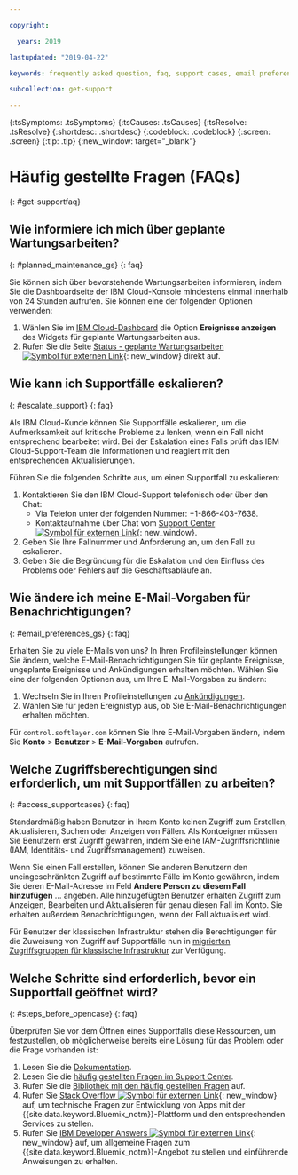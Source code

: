 ```yaml
---

copyright:

  years: 2019

lastupdated: "2019-04-22"

keywords: frequently asked question, faq, support cases, email preferences, access for cases, support faq 

subcollection: get-support 

---
```



{:tsSymptoms: .tsSymptoms}
{:tsCauses: .tsCauses}
{:tsResolve: .tsResolve}
{:shortdesc: .shortdesc}
{:codeblock: .codeblock}
{:screen: .screen}
{:tip: .tip}
{:new_window: target="_blank"}

# Häufig gestellte Fragen (FAQs)
{: #get-supportfaq}

## Wie informiere ich mich über geplante Wartungsarbeiten?
{: #planned_maintenance_gs}
{: faq}

Sie können sich über bevorstehende Wartungsarbeiten informieren, indem Sie die Dashboardseite der IBM Cloud-Konsole mindestens einmal innerhalb von 24 Stunden aufrufen. Sie können eine der folgenden Optionen verwenden:  

1. Wählen Sie im [IBM Cloud-Dashboard](https://cloud.ibm.com/) die Option **Ereignisse anzeigen** des Widgets für geplante Wartungsarbeiten aus.  
2. Rufen Sie die Seite [Status - geplante Wartungsarbeiten ![Symbol für externen Link](../icons/launch-glyph.svg "Symbol für externen Link")](https://cloud.ibm.com/status?selected=maintenance){: new_window} direkt auf. 

## Wie kann ich Supportfälle eskalieren? 
{: #escalate_support}
{: faq}

Als IBM Cloud-Kunde können Sie Supportfälle eskalieren, um die Aufmerksamkeit auf kritische Probleme zu lenken, wenn ein Fall nicht entsprechend bearbeitet wird. Bei der Eskalation eines Falls prüft das IBM Cloud-Support-Team die Informationen und reagiert mit den entsprechenden Aktualisierungen.  

Führen Sie die folgenden Schritte aus, um einen Supportfall zu eskalieren: 
1. Kontaktieren Sie den IBM Cloud-Support telefonisch oder über den Chat:
    * Via Telefon unter der folgenden Nummer: +1-866-403-7638.
    * Kontaktaufnahme über Chat vom [Support Center ![Symbol für externen Link](../icons/launch-glyph.svg "Symbol für externen Link")](https://{DomainName}/unifiedsupport/supportcenter){: new_window}.
2. Geben Sie Ihre Fallnummer und Anforderung an, um den Fall zu eskalieren. 
3. Geben Sie die Begründung für die Eskalation und den Einfluss des Problems oder Fehlers auf die Geschäftsabläufe an. 

## Wie ändere ich meine E-Mail-Vorgaben für Benachrichtigungen? 
{: #email_preferences_gs}
{: faq}

Erhalten Sie zu viele E-Mails von uns? In Ihren Profileinstellungen können Sie ändern, welche E-Mail-Benachrichtigungen Sie für geplante Ereignisse, ungeplante Ereignisse und Ankündigungen erhalten möchten. Wählen Sie eine der folgenden Optionen aus, um Ihre E-Mail-Vorgaben zu ändern:  

1. Wechseln Sie in Ihren Profileinstellungen zu [Ankündigungen](https://cloud.ibm.com/user/notifications).
1. Wählen Sie für jeden Ereignistyp aus, ob Sie E-Mail-Benachrichtigungen erhalten möchten.

Für `control.softlayer.com` können Sie Ihre E-Mail-Vorgaben ändern, indem Sie **Konto** > **Benutzer** > **E-Mail-Vorgaben** aufrufen.  

## Welche Zugriffsberechtigungen sind erforderlich, um mit Supportfällen zu arbeiten? 
{: #access_supportcases}
{: faq}

Standardmäßig haben Benutzer in Ihrem Konto keinen Zugriff zum Erstellen, Aktualisieren, Suchen oder Anzeigen von Fällen. Als Kontoeigner müssen Sie Benutzern erst Zugriff gewähren, indem Sie eine IAM-Zugriffsrichtlinie (IAM, Identitäts- und Zugriffsmanagement) zuweisen. 

Wenn Sie einen Fall erstellen, können Sie anderen Benutzern den uneingeschränkten Zugriff auf bestimmte Fälle im Konto gewähren, indem Sie deren E-Mail-Adresse im Feld **Andere Person zu diesem Fall hinzufügen** ... angeben. Alle hinzugefügten Benutzer erhalten Zugriff zum Anzeigen, Bearbeiten und Aktualisieren für genau diesen Fall im Konto. Sie erhalten außerdem Benachrichtigungen, wenn der Fall aktualisiert wird. 

Für Benutzer der klassischen Infrastruktur stehen die Berechtigungen für die Zuweisung von Zugriff auf Supportfälle nun in [migrierten Zugriffsgruppen für klassische Infrastruktur](/docs/iam?topic=iam-predefined#predefined) zur Verfügung.

## Welche Schritte sind erforderlich, bevor ein Supportfall geöffnet wird? 
{: #steps_before_opencase}
{: faq}

Überprüfen Sie vor dem Öffnen eines Supportfalls diese Ressourcen, um festzustellen, ob möglicherweise bereits eine Lösung für das Problem oder die Frage vorhanden ist: 

1. Lesen Sie die [Dokumentation](https://cloud.ibm.com/docs).  
2. Lesen Sie die [häufig gestellten Fragen im Support Center](https://cloud.ibm.com/unifiedsupport/supportcenter).  
3. Rufen Sie die [Bibliothek mit den häufig gestellten Fragen](https://cloud.ibm.com/docs/faqs) auf.  
4. Rufen Sie [Stack Overflow ![Symbol für externen Link](../icons/launch-glyph.svg "Symbol für externen Link")](http://stackoverflow.com/questions/tagged/ibm-bluemix){: new_window} auf, um technische Fragen zur Entwicklung von Apps mit der {{site.data.keyword.Bluemix_notm}}-Plattform und den entsprechenden Services zu stellen.
5. Rufen Sie [IBM Developer Answers ![Symbol für externen Link](../icons/launch-glyph.svg "Symbol für externen Link")](https://developer.ibm.com/answers/smart-spaces/12/bluemix.html){: new_window} auf, um allgemeine Fragen zum {{site.data.keyword.Bluemix_notm}}-Angebot zu stellen und einführende Anweisungen zu erhalten.
